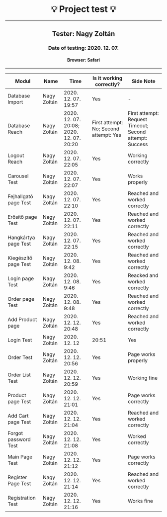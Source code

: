 <h1 align= "center">💡️ Project test 💡️</h1>
<hr>
<h2 align= "center"> Tester: Nagy Zoltán </h2>
<h3 align= "center"> Date of testing: 2020. 12. 07. </h3>
<h4 align= "center"> Browser: Safari  </h3>
<hr>

| Modul | Name | Time | Is it working correctly? | Side Note |
|-------|------|------|--------------------------|-----------|
| Database Import| Nagy Zoltán | 2020. 12. 07. 19:57 | Yes | - |
| Database Reach| Nagy Zoltán | 2020. 12. 07. 20:08; 2020. 12. 07. 20:20 | First attempt: No; Second attempt: Yes | First attempt: Request Timeout; Second attempt: Success |
| Logout Reach | Nagy Zoltán | 2020. 12. 07. 22:05 | Yes | Working correctly |
| Carousel Test | Nagy Zoltán | 2020. 12. 07. 22:07 | Yes | Works properly |
| Fejhallgató page Test | Nagy Zoltán | 2020. 12. 07. 22:10 | Yes | Reached and worked correctly |
| Erősítő page Test | Nagy Zoltán | 2020. 12. 07. 22:11 | Yes | Reached and worked correctly |
| Hangkártya page Test | Nagy Zoltán | 2020. 12. 07. 22:15 | Yes | Reached and worked correctly |
| Kiegészítő page Test | Nagy Zoltán | 2020. 12. 08. 9:42 | Yes | Reached and worked correctly |
| Login page Test | Nagy Zoltán | 2020. 12. 08. 9:46 | Yes | Reacked and worked correctly |
| Order page Test | Nagy Zoltán | 2020. 12. 08. 9:48 | Yes | Reached and worked correctly |
| Add Product page | Nagy Zoltán | 2020. 12. 12. 20:48 | Yes | Reached and worked correctly |
| Login Test | Nagy Zoltán | 2020. 12. 12 | 20:51 | Yes | Working correctly |
| Order Test | Nagy Zoltán | 2020. 12. 12. 20:56 | Yes | Page works properly  |
| Order List Test | Nagy Zoltán | 2020. 12. 12. 20:59 | Yes | Working fine |
| Product page Test | Nagy Zoltán | 2020. 12. 12. 21:01 | Yes | Page works correctly |
| Add Cart page Test | Nagy Zoltán | 2020. 12. 12. 21:04 | Yes | Reached and worked correctly |
| Forgot password Test | Nagy Zoltán | 2020. 12. 12. 21:08 | Yes | Worked correctly |
| Main Page Test | Nagy Zoltán | 2020. 12. 12. 21:12 | Yes | Page works correctly |
| Register Page Test | Nagy Zoltán | 2020. 12. 12. 21:14 | Yes | Reached and worked correctly |
| Registration Test | Nagy Zoltán | 2020. 12. 12. 21:16 | Yes | Works fine |


